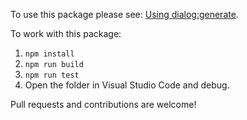 To use this package please see: [Using dialog:generate](../../docs/get-started.md).

To work with this package:
1) `npm install`
2) `npm run build`
3) `npm run test`
4) Open the folder in Visual Studio Code and debug.

Pull requests and contributions are welcome!